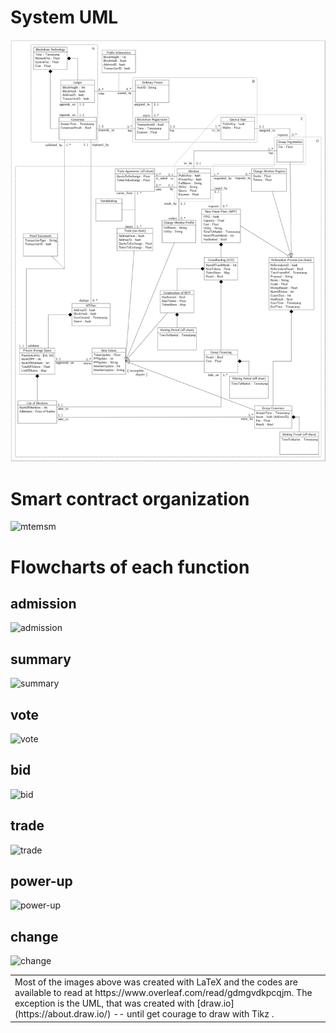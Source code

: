 # System UML

![uml](https://github.com/yurigabrich/microgrid-dapp/blob/doc/pseudo-code/imgs/uml.png)


# Smart contract organization

![mtemsm](https://github.com/yurigabrich/microgrid-dapp/blob/doc/pseudo-code/imgs/MTEMsm.png)


# Flowcharts of each function

## admission
![admission](https://github.com/yurigabrich/microgrid-dapp/blob/doc/pseudo-code/imgs/admission.png)

## summary
![summary](https://github.com/yurigabrich/microgrid-dapp/blob/doc/pseudo-code/imgs/summary.png)

## vote
![vote](https://github.com/yurigabrich/microgrid-dapp/blob/doc/pseudo-code/imgs/vote.png)

## bid
![bid](https://github.com/yurigabrich/microgrid-dapp/blob/doc/pseudo-code/imgs/bid.png)

## trade
![trade](https://github.com/yurigabrich/microgrid-dapp/blob/doc/pseudo-code/imgs/trade.png)

## power-up
![power-up](https://github.com/yurigabrich/microgrid-dapp/blob/doc/pseudo-code/imgs/power-up.png)

## change
![change](https://github.com/yurigabrich/microgrid-dapp/blob/doc/pseudo-code/imgs/change.png)

<table>
<tr>
<td>
Most of the images above was created with LaTeX and the codes are available to read at https://www.overleaf.com/read/gdmgvdkpcqjm.
The exception is the UML, that was created with [draw.io](https://about.draw.io/) -- until get courage to draw with Tikz .
</td>
</tr>
</table>
